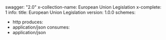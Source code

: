 swagger: "2.0"
x-collection-name: European Union Legislation
x-complete: 1
info:
  title: European Union Legislation
  version: 1.0.0
schemes:
- http
produces:
- application/json
consumes:
- application/json
